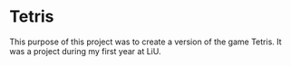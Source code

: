 # Tetris
This purpose of this project was to create a version of the game Tetris. It was a project during my first year at LiU.
